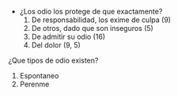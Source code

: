 - ¿Los odio los protege de que exactamente?
	1) De responsabilidad, los exime de culpa (9)
	2) De otros, dado que son inseguros (5)
	3) De admitir su odio (16)
	4) Del dolor (9, 5)


¿Que tipos de odio existen?

1) Espontaneo
2) Perenme